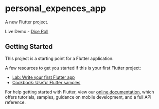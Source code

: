 # personal_expences_app

A new Flutter project.

Live Demo:- [Dice Roll](https://drive.google.com/file/d/1gXSbRDwWPD7hElskaDSpuNl6P0cUlfAo/view?usp=sharing)

## Getting Started

This project is a starting point for a Flutter application.

A few resources to get you started if this is your first Flutter project:

- [Lab: Write your first Flutter app](https://flutter.dev/docs/get-started/codelab)
- [Cookbook: Useful Flutter samples](https://flutter.dev/docs/cookbook)

For help getting started with Flutter, view our
[online documentation](https://flutter.dev/docs), which offers tutorials,
samples, guidance on mobile development, and a full API reference.
